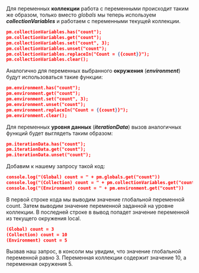 Для переменных **коллекции** работа с переменными происходит таким же образом, только вместо *globals* мы теперь используем ***collectionVariables*** и работаем с переменными текущей коллекции.

```json
pm.collectionVariables.has("count");
pm.collectionVariables.get("count");
pm.collectionVariables.set("count", 3);
pm.collectionVariables.unset("count");
pm.collectionVariables.replaceIn("Count = {{count}}");
pm.collectionVariables.clear();
```

Аналогично для переменных выбранного **окружения** (***environment***) будут использоваться такие функции:

```json
pm.environment.has("count");
pm.environment.get("count");
pm.environment.set("count", 3);
pm.environment.unset("count");
pm.environment.replaceIn("Count = {{count}}");
pm.environment.clear();
```

Для переменных **уровня данных** (***iterationData***) вызов аналогичных функций будет выглядеть таким образом:

```json
pm.iterationData.has("count");
pm.iterationData.get("count");
pm.iterationData.unset("count");
```

Добавим к нашему запросу такой код:

```json
console.log("(Global) count = " + pm.globals.get("count"))
console.log("(Collection) count = " + pm.collectionVariables.get("count"))
console.log("(Environment) count = " + pm.environment.get("count"))
```

В первой строке кода мы выводим значение глобальной переменной count. Затем выводим значение переменной заданной на уровне коллекции. В последней строке в вывод попадет значение переменной из текущего окружения local.

```json
(Global) count = 3
(Collection) count = 10
(Environment) count = 5
```

Вызвав наш запрос, в консоли мы увидим, что значение глобальной переменной равно 3. Переменная коллекции содержит значение 10, а переменная окружения 5.
